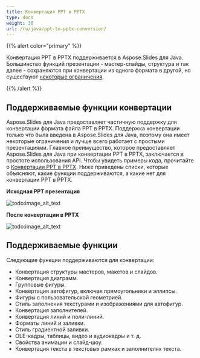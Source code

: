 ```yaml
---
title: Конвертация PPT в PPTX
type: docs
weight: 30
url: /ru/java/ppt-to-pptx-conversion/
---
```


{{% alert color="primary" %}} 

Конвертация PPT в PPTX поддерживается в Aspose.Slides для Java. Большинство функций презентации - мастер-слайды, структура и так далее - сохраняются при конвертации из одного формата в другой, но существуют [некоторые ограничения](/slides/ru/java/ppt-to-pptx-conversion/).

{{% /alert %}} 
## **Поддерживаемые функции конвертации**
Aspose.Slides для Java предоставляет частичную поддержку для конвертации формата файла PPT в PPTX. Поддержка конвертации только что была введена в Aspose.Slides для Java, поэтому она имеет некоторые ограничения и лучше всего работает с простыми презентациями. Главное преимущество, которое предоставляет Aspose.Slides для Java при конвертации PPT в PPTX, заключается в простоте использования API. Чтобы увидеть примеры кода, прочитайте о [Конвертации PPT в PPTX](). Ниже приведены списки, которые объясняют, какие функции поддерживаются, а какие нет для конвертации PPT в PPTX.


**Исходная PPT презентация**

![todo:image_alt_text](ppt-to-pptx-conversion_1.png)



**После конвертации в PPTX**

![todo:image_alt_text](ppt-to-pptx-conversion_2.png)



## **Поддерживаемые функции**
Следующие функции поддерживаются для конвертации:

- Конвертация структуры мастеров, макетов и слайдов.
- Конвертация диаграмм.
- Групповые фигуры.
- Конвертация автофигур, включая прямоугольники и эллипсы. 
- Фигуры с пользовательской геометрией.
- Стиль заполнения текстурами и изображениями для автофигур.
- Конвертация заполнителей.
- Конвертация линий и поли-линий.
- Форматы линий и заливки.
- Стиль градиентной заливки.
- OLE-кадры, таблицы, видео и аудиокадры и т. д.
- Свойства анимации и слайд-шоу.
- Конвертация текста в текстовых рамках и заполнителях текста.